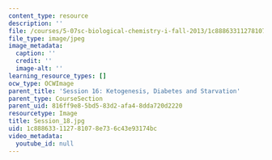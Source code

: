 ```yaml
---
content_type: resource
description: ''
file: /courses/5-07sc-biological-chemistry-i-fall-2013/1c888633112781078e736c43e93174bc_Session_18.jpg
file_type: image/jpeg
image_metadata:
  caption: ''
  credit: ''
  image-alt: ''
learning_resource_types: []
ocw_type: OCWImage
parent_title: 'Session 16: Ketogenesis, Diabetes and Starvation'
parent_type: CourseSection
parent_uid: 816ff9e8-5bd5-83d2-afa4-8dda720d2220
resourcetype: Image
title: Session_18.jpg
uid: 1c888633-1127-8107-8e73-6c43e93174bc
video_metadata:
  youtube_id: null
---
```

